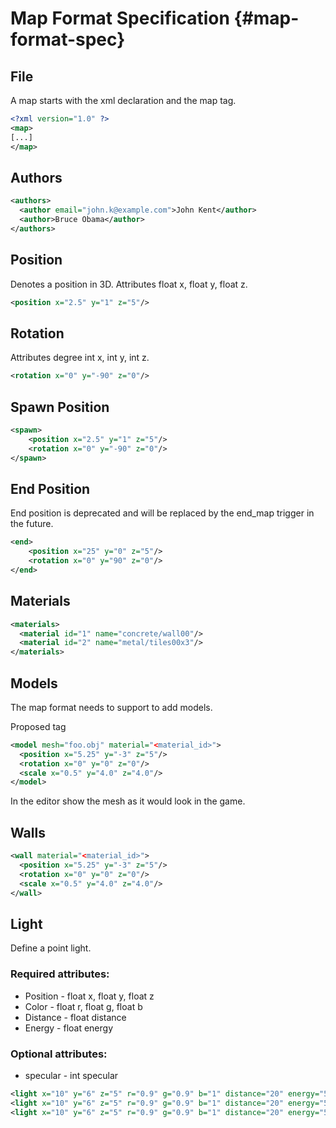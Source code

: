 # Map Format Specification {#map-format-spec}
## File
A map starts with the xml declaration and the map tag. 
```xml
<?xml version="1.0" ?>
<map>
[...]
</map>
```

## Authors

```xml
<authors>
  <author email="john.k@example.com">John Kent</author>
  <author>Bruce Obama</author>
</authors>
```

## Position
Denotes a position in 3D. 
Attributes float x, float y, float z.
```xml
<position x="2.5" y="1" z="5"/>
```

## Rotation
Attributes degree int x, int y, int z.
```xml
<rotation x="0" y="-90" z="0"/>
```

## Spawn Position
```xml
<spawn>
    <position x="2.5" y="1" z="5"/>
    <rotation x="0" y="-90" z="0"/>
</spawn>
```

## End Position
End position is deprecated and will be replaced by the end_map trigger in the future.
```xml
<end>
    <position x="25" y="0" z="5"/>
    <rotation x="0" y="90" z="0"/>
</end>
```

## Materials

```xml
<materials>
  <material id="1" name="concrete/wall00"/>
  <material id="2" name="metal/tiles00x3"/>
</materials>
```

## Models
The map format needs to support to add models.

Proposed tag

```xml
<model mesh="foo.obj" material="<material_id>">
  <position x="5.25" y="-3" z="5"/>
  <rotation x="0" y="0" z="0"/>
  <scale x="0.5" y="4.0" z="4.0"/>
</model>
```

In the editor show the mesh as it would look in the game.


## Walls

```xml
<wall material="<material_id>">
  <position x="5.25" y="-3" z="5"/>
  <rotation x="0" y="0" z="0"/>
  <scale x="0.5" y="4.0" z="4.0"/>
</wall>
```

## Light
Define a point light.
### Required attributes:
 - Position - float x, float y, float z
 - Color - float r, float g, float b
 - Distance - float distance
 - Energy - float energy

### Optional attributes:
 - specular - int specular
```xml
<light x="10" y="6" z="5" r="0.9" g="0.9" b="1" distance="20" energy="5" specular="1"/>
<light x="10" y="6" z="5" r="0.9" g="0.9" b="1" distance="20" energy="5" specular="0"/>
<light x="10" y="6" z="5" r="0.9" g="0.9" b="1" distance="20" energy="5"/>
```
